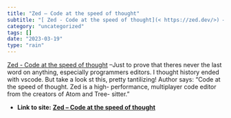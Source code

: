 ```yaml
---
title: "Zed – Code at the speed of thought"
subtitle: "[ Zed - Code at the speed of thought](< https://zed.dev/>) –Just to prove that"
category: "uncategorized"
tags: []
date: "2023-03-19"
type: "rain"
---
```

[ Zed - Code at the speed of thought](< https://zed.dev/>) –Just to prove that
theres never the last word on anything, especially programmers editors. I
thought history ended with vscode. But take a look st this, pretty
tantilizing! Author says: “Code at the speed of thought. Zed is a high-
performance, multiplayer code editor from the creators of Atom and Tree-
sitter.”


* **Link to site:** **[Zed – Code at the speed of thought](None)**
